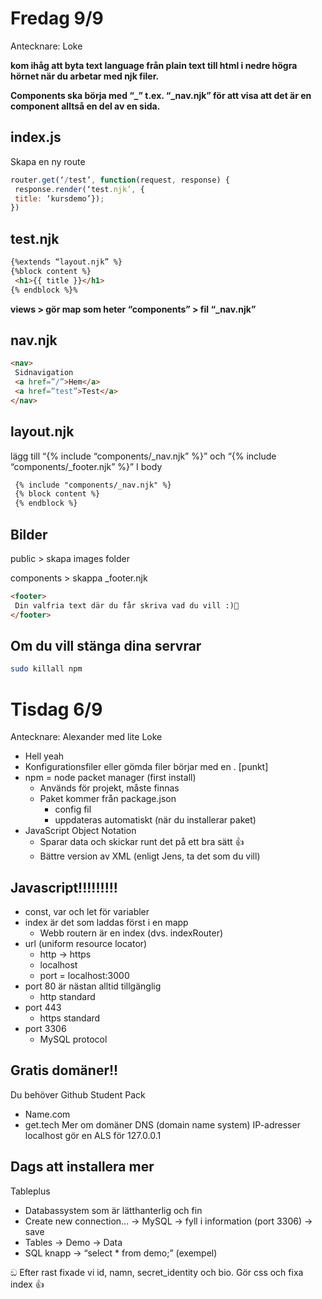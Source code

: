 # Fredag 9/9
Antecknare: Loke

**kom ihåg att byta text language från plain text till html i nedre högra hörnet när du arbetar med njk filer.**

**Components ska börja med “_” t.ex. “_nav.njk” för att visa att det är en component alltså en del av en sida.**

## index.js

Skapa en ny route

```js
router.get(‘/test’, function(request, response) {
 response.render(‘test.njk’, {
 title: ‘kursdemo’});
})
```

## test.njk

```html
{%extends “layout.njk” %}
{%block content %}
 <h1>{{ title }}</h1>
{% endblock %}%
```

**views > gör map som heter “components” > fil “_nav.njk”**

## nav.njk

```html
<nav>
 Sidnavigation
 <a href=”/”>Hem</a>
 <a href=”test”>Test</a>
</nav>
```

## layout.njk

lägg till “{% include “components/_nav.njk” %}” och “{% include “components/_footer.njk” %}” I body

```html
 {% include "components/_nav.njk" %}
 {% block content %}
 {% endblock %}
```

## Bilder

public > skapa images folder

components > skappa _footer.njk

```html
<footer>
 Din valfria text där du får skriva vad du vill :)🍔
</footer>
```

## Om du vill stänga dina servrar

```bash
sudo killall npm
```


# Tisdag 6/9
Antecknare: Alexander med lite Loke
* Hell yeah
* Konfigurationsfiler eller gömda filer börjar med en . [punkt]
* npm = node packet manager (first install)
  * Används för projekt, måste finnas
  * Paket kommer från package.json
    * config fil
    * uppdateras automatiskt (när du installerar paket)
* JavaScript Object Notation
  * Sparar data och skickar runt det på ett bra sätt 👍
  * Bättre version av XML (enligt Jens, ta det som du vill)
## Javascript!!!!!!!!!
* const, var och let för variabler
* index är det som laddas först i en mapp
  * Webb routern är en index (dvs. indexRouter)
* url (uniform resource locator)
  * http → https
  * localhost
  * port = localhost:3000
* port 80 är nästan alltid tillgänglig
  * http standard
* port 443
  * https standard
* port 3306
  * MySQL protocol
## Gratis domäner!!
Du behöver Github Student Pack
* Name.com
* get.tech
Mer om domäner
DNS (domain name system)
IP-adresser
localhost gör en ALS för 127.0.0.1
## Dags att installera mer
Tableplus
* Databassystem som är lätthanterlig och fin
* Create new connection… → MySQL → fyll i information (port 3306) → save
* Tables → Demo → Data
* SQL knapp → “select * from demo;” (exempel)

ඞ Efter rast fixade vi id, namn, secret_identity och bio.
Gör css och fixa index 👍

